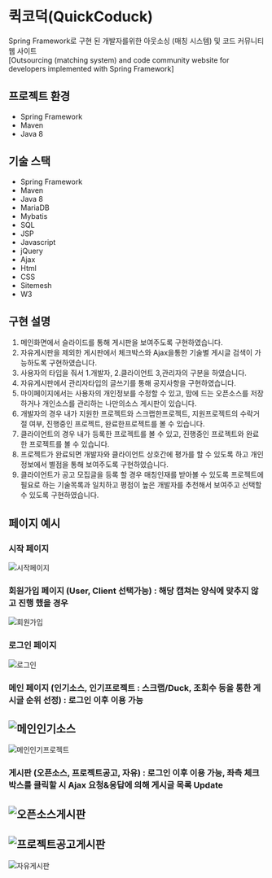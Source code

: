 # 퀵코덕(QuickCoduck)
Spring Framework로 구현 된 개발자를위한 아웃소싱 (매칭 시스템) 및 코드 커뮤니티 웹 사이트<br>
[Outsourcing (matching system) and code community website for developers implemented with Spring Framework]

## 프로젝트 환경
 - Spring Framework
 - Maven
 - Java 8
 
## 기술 스택
 - Spring Framework
 - Maven
 - Java 8
 - MariaDB
 - Mybatis
 - SQL
 - JSP
 - Javascript
 - jQuery
 - Ajax
 - Html
 - CSS
 - Sitemesh
 - W3
 
## 구현 설명
1. 메인화면에서 슬라이드를 통해 게시판을 보여주도록 구현하였습니다.
2. 자유게시판을 제외한 게시판에서 체크박스와 Ajax을통한 기술별 게시글 검색이
가능하도록 구현하였습니다.
3. 사용자의 타입을 줘서 1.개발자, 2.클라이언트 3,관리자의 구분을 하였습니다.
4. 자유게시판에서 관리자타입의 글쓰기를 통해 공지사항을 구현하였습니다.
5. 마이페이지에서는 사용자의 개인정보를 수정할 수 있고, 맘에 드는 오픈소스를
저장하거나 개인소스를 관리하는 나만의소스 게시판이 있습니다.
6. 개발자의 경우 내가 지원한 프로젝트와 스크랩한프로젝트, 지원프로젝트의
수락거절 여부, 진행중인 프로젝트, 완료한프로젝트를 볼 수 있습니다.
7. 클라이언트의 경우 내가 등록한 프로젝트를 볼 수 있고, 진행중인 프로젝트와
완료한 프로젝트를 볼 수 있습니다.
8. 프로젝트가 완료되면 개발자와 클라이언트 상호간에 평가를 할 수 있도록 하고
개인정보에서 별점을 통해 보여주도록 구현하였습니다.
9. 클라이언트가 공고 모집글을 등록 할 경우 매칭인재를 받아볼 수 있도록
프로젝트에 필요로 하는 기술목록과 일치하고 평점이 높은 개발자를 추천해서
보여주고 선택할 수 있도록 구현하였습니다.

 
 ## 페이지 예시
 ### 시작 페이지
 ![시작페이지](https://user-images.githubusercontent.com/46177529/92350454-13ad8400-f114-11ea-9285-b9b51c2dabdb.png)

 ### 회원가입 페이지 (User, Client 선택가능) : 해당 캡쳐는 양식에 맞추지 않고 진행 했을 경우
 ![회원가입](https://user-images.githubusercontent.com/46177529/92350537-45bee600-f114-11ea-900e-c6e3e9195f03.png)

 ### 로그인 페이지
 ![로그인](https://user-images.githubusercontent.com/46177529/92350560-4f484e00-f114-11ea-85f6-39b1c156299a.png)

 ### 메인 페이지 (인기소스, 인기프로젝트 : 스크랩/Duck, 조회수 등을 통한 게시글 순위 선정) : 로그인 이후 이용 가능
 ![메인인기소스](https://user-images.githubusercontent.com/46177529/92350571-57a08900-f114-11ea-8dd5-542d38155263.png)
 ---
 ![메인인기프로젝트](https://user-images.githubusercontent.com/46177529/92350582-5ec79700-f114-11ea-879d-693b2216f373.png)


 ### 게시판 (오픈소스, 프로젝트공고, 자유) : 로그인 이후 이용 가능, 좌측 체크박스를 클릭할 시 Ajax 요청&응답에 의해 게시글 목록 Update
 ![오픈소스게시판](https://user-images.githubusercontent.com/46177529/92350592-66873b80-f114-11ea-852d-9bd9aff24d91.png)
 ---
 ![프로젝트공고게시판](https://user-images.githubusercontent.com/46177529/92350603-6d15b300-f114-11ea-8d99-35198109d306.png)
 ---
 ![자유게시판](https://user-images.githubusercontent.com/46177529/92351078-b4e90a00-f115-11ea-86c8-728a7a85ecb9.PNG)




